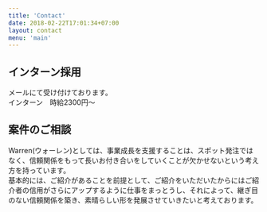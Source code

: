 ```yaml
---
title: 'Contact'
date: 2018-02-22T17:01:34+07:00
layout: contact
menu: 'main'
---
```

## インターン採用
メールにて受け付けております。
<br>インターン　時給2300円〜

## 案件のご相談
Warren(ウォーレン)としては、事業成長を支援することは、スポット発注ではなく、信頼関係をもって長いお付き合いをしていくことが欠かせないという考え方を持っています。
<br>
基本的には、ご紹介があることを前提として、ご紹介をいただいたからにはご紹介者の信用がさらにアップするように仕事をまっとうし、それによって、継ぎ目のない信頼関係を築き、素晴らしい形を発展させていきたいと考えております。
